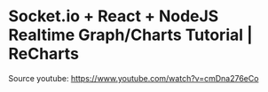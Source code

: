 # Socket.io + React + NodeJS Realtime Graph/Charts Tutorial | ReCharts

Source youtube: https://www.youtube.com/watch?v=cmDna276eCo
